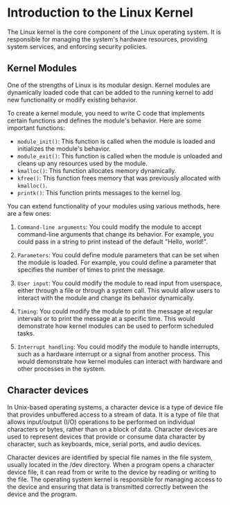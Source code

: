 # Introduction to the Linux Kernel

The Linux kernel is the core component of the Linux operating system. It is responsible for managing the system's hardware resources, providing system services, and enforcing security policies.

## Kernel Modules

One of the strengths of Linux is its modular design. Kernel modules are dynamically loaded code that can be added to the running kernel to add new functionality or modify existing behavior.

To create a kernel module, you need to write C code that implements certain functions and defines the module's behavior. Here are some important functions:

- `module_init()`: This function is called when the module is loaded and initializes the module's behavior.
- `module_exit()`: This function is called when the module is unloaded and cleans up any resources used by the module.
- `kmalloc()`: This function allocates memory dynamically.
- `kfree()`: This function frees memory that was previously allocated with `kmalloc()`.
- `printk()`: This function prints messages to the kernel log.

You can extend functionality of your modules using various methods, here are a few ones:

1. `Command-line arguments`: You could modify the module to accept command-line arguments that change its behavior. For example, you could pass in a string to print instead of the default "Hello, world!".

2. `Parameters`: You could define module parameters that can be set when the module is loaded. For example, you could define a parameter that specifies the number of times to print the message.

3. `User input`: You could modify the module to read input from userspace, either through a file or through a system call. This would allow users to interact with the module and change its behavior dynamically.

4. `Timing`: You could modify the module to print the message at regular intervals or to print the message at a specific time. This would demonstrate how kernel modules can be used to perform scheduled tasks.

5. `Interrupt handling`: You could modify the module to handle interrupts, such as a hardware interrupt or a signal from another process. This would demonstrate how kernel modules can interact with hardware and other processes in the system.

## Character devices

In Unix-based operating systems, a character device is a type of device file that provides unbuffered access to a stream of data. It is a type of file that allows input/output (I/O) operations to be performed on individual characters or bytes, rather than on a block of data. Character devices are used to represent devices that provide or consume data character by character, such as keyboards, mice, serial ports, and audio devices.

Character devices are identified by special file names in the file system, usually located in the /dev directory. When a program opens a character device file, it can read from or write to the device by reading or writing to the file. The operating system kernel is responsible for managing access to the device and ensuring that data is transmitted correctly between the device and the program.


##
